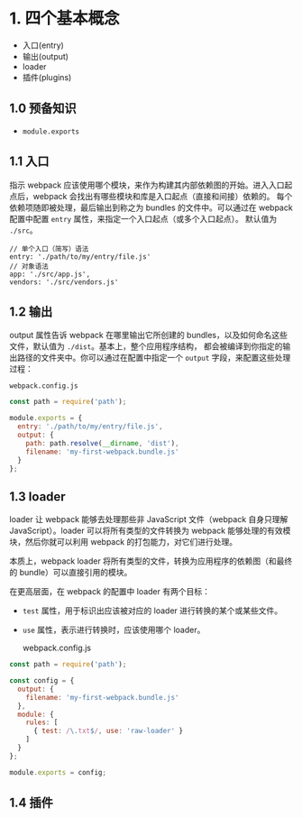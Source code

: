 
# 1. 四个基本概念

* 入口(entry)
* 输出(output)
* loader
* 插件(plugins)

## 1.0 预备知识

* `module.exports` 

## 1.1 入口

指示 webpack 应该使用哪个模块，来作为构建其内部依赖图的开始。进入入口起点后，webpack 会找出有哪些模块和库是入口起点（直接和间接）依赖的。
每个依赖项随即被处理，最后输出到称之为 bundles 的文件中。可以通过在 webpack 配置中配置 `entry` 属性，来指定一个入口起点（或多个入口起点）。
默认值为 `./src`。

```
// 单个入口（简写）语法
entry: './path/to/my/entry/file.js'
// 对象语法
app: './src/app.js',
vendors: './src/vendors.js'
```

## 1.2 输出

output 属性告诉 webpack 在哪里输出它所创建的 bundles，以及如何命名这些文件，默认值为 `./dist`。基本上，整个应用程序结构，
都会被编译到你指定的输出路径的文件夹中。你可以通过在配置中指定一个 `output` 字段，来配置这些处理过程：

    webpack.config.js

```javascript
const path = require('path');

module.exports = {
  entry: './path/to/my/entry/file.js',
  output: {
    path: path.resolve(__dirname, 'dist'),
    filename: 'my-first-webpack.bundle.js'
  }
};
```

## 1.3 loader

loader 让 webpack 能够去处理那些非 JavaScript 文件（webpack 自身只理解 JavaScript）。loader 可以将所有类型的文件转换为 webpack 
能够处理的有效模块，然后你就可以利用 webpack 的打包能力，对它们进行处理。

本质上，webpack loader 将所有类型的文件，转换为应用程序的依赖图（和最终的 bundle）可以直接引用的模块。

在更高层面，在 webpack 的配置中 loader 有两个目标：
* `test` 属性，用于标识出应该被对应的 loader 进行转换的某个或某些文件。
* `use` 属性，表示进行转换时，应该使用哪个 loader。

    webpack.config.js

```javascript
const path = require('path');

const config = {
  output: {
    filename: 'my-first-webpack.bundle.js'
  },
  module: {
    rules: [
      { test: /\.txt$/, use: 'raw-loader' }
    ]
  }
};

module.exports = config;
```


## 1.4 插件

















